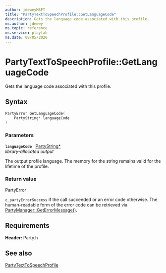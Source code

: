```yaml
---
author: jdeweyMSFT
title: "PartyTextToSpeechProfile::GetLanguageCode"
description: Gets the language code associated with this profile.
ms.author: jdewey
ms.topic: reference
ms.service: playfab
ms.date: 08/05/2020
---
```


# PartyTextToSpeechProfile::GetLanguageCode  

Gets the language code associated with this profile.  

## Syntax  
  
```cpp
PartyError GetLanguageCode(  
    PartyString* languageCode  
)  
```  
  
### Parameters  
  
**`languageCode`** &nbsp; [PartyString*](../../../typedefs.md)  
*library-allocated output*  
  
The output profile language. The memory for the string remains valid for the lifetime of the profile.  
  
  
### Return value  
PartyError
  
```c_partyErrorSuccess``` if the call succeeded or an error code otherwise. The human-readable form of the error code can be retrieved via [PartyManager::GetErrorMessage()](../../PartyManager/methods/partymanager_geterrormessage.md).
  
  
## Requirements  
  
**Header:** Party.h
  
## See also  
[PartyTextToSpeechProfile](../partytexttospeechprofile.md)  

  
  
